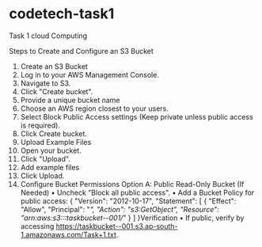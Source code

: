 # codetech-task1
Task 1 cloud Computing


Steps to Create and Configure an S3 Bucket
1. Create an S3 Bucket
1.	Log in to your AWS Management Console.
2.	Navigate to S3.
3.	Click "Create bucket".
4.	Provide a unique bucket name 
5.	Choose an AWS region closest to your users.
6.	Select Block Public Access settings (Keep private unless public access is required).
7.	Click Create bucket.
2. Upload Example Files
1.	Open your bucket.
2.	Click "Upload".
3.	Add example files 
4.	Click Upload.
3. Configure Bucket Permissions
Option A: Public Read-Only Bucket (If Needed)
•	Uncheck "Block all public access".
•	Add a Bucket Policy for public access:
{
    "Version": "2012-10-17",
    "Statement": [
        {
            "Effect": "Allow",
            "Principal": "*",
            "Action": "s3:GetObject",
            "Resource": "arn:aws:s3:::taskbucket--001/*"
        }
    ]
}Verification
•	If public, verify by accessing https://taskbucket--001.s3.ap-south-1.amazonaws.com/Task+1.txt.
